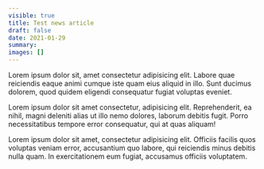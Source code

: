 ```yaml
---
visible: true
title: Test news article
draft: false
date: 2021-01-29
summary:
images: []
---
```

Lorem ipsum dolor sit, amet consectetur adipisicing elit. Labore quae reiciendis eaque animi cumque iste quam eius aliquid in illo. Sunt ducimus dolorem, quod quidem eligendi consequatur fugiat voluptas eveniet.

Lorem ipsum dolor sit amet consectetur, adipisicing elit. Reprehenderit, ea nihil, magni deleniti alias ut illo nemo dolores, laborum debitis fugit. Porro necessitatibus tempore error consequatur, qui at quas aliquam!

Lorem ipsum dolor sit amet, consectetur adipisicing elit. Officiis facilis quos voluptas veniam error, accusantium quo labore, qui reiciendis minus debitis nulla quam. In exercitationem eum fugiat, accusamus officiis voluptatem.